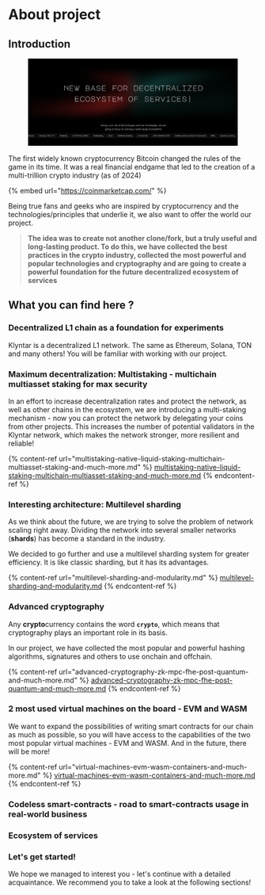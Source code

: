 # About project

## Introduction

<figure><img src="../.gitbook/assets/image (1) (1).png" alt=""><figcaption></figcaption></figure>

The first widely known cryptocurrency Bitcoin changed the rules of the game in its time. It was a real financial endgame that led to the creation of a multi-trillion crypto industry (as of 2024)

{% embed url="https://coinmarketcap.com/" %}

Being true fans and geeks who are inspired by cryptocurrency and the technologies/principles that underlie it, we also want to offer the world our project.

> **The idea was to create not another clone/fork, but a truly useful and long-lasting product. To do this, we have collected the best practices in the crypto industry, collected the most powerful and popular technologies and cryptography and are going to create a powerful foundation for the future decentralized ecosystem of services**

## What you can find here ?

### Decentralized L1 chain as a foundation for experiments

Klyntar is a decentralized L1 network. The same as Ethereum, Solana, TON and many others! You will be familiar with working with our project.

### Maximum decentralization: Multistaking - multichain multiasset staking for max security

In an effort to increase decentralization rates and protect the network, as well as other chains in the ecosystem, we are introducing a multi-staking mechanism - now you can protect the network by delegating your coins from other projects. This increases the number of potential validators in the Klyntar network, which makes the network stronger, more resilient and reliable!

{% content-ref url="multistaking-native-liquid-staking-multichain-multiasset-staking-and-much-more.md" %}
[multistaking-native-liquid-staking-multichain-multiasset-staking-and-much-more.md](multistaking-native-liquid-staking-multichain-multiasset-staking-and-much-more.md)
{% endcontent-ref %}

### Interesting architecture: Multilevel sharding

As we think about the future, we are trying to solve the problem of network scaling right away. Dividing the network into several smaller networks (**shards**) has become a standard in the industry.

We decided to go further and use a multilevel sharding system for greater efficiency. It is like classic sharding, but it has its advantages.

{% content-ref url="multilevel-sharding-and-modularity.md" %}
[multilevel-sharding-and-modularity.md](multilevel-sharding-and-modularity.md)
{% endcontent-ref %}

### Advanced cryptography

Any **crypto**currency contains the word **`crypto`**, which means that cryptography plays an important role in its basis.

In our project, we have collected the most popular and powerful hashing algorithms, signatures and others to use onchain and offchain.

{% content-ref url="advanced-cryptography-zk-mpc-fhe-post-quantum-and-much-more.md" %}
[advanced-cryptography-zk-mpc-fhe-post-quantum-and-much-more.md](advanced-cryptography-zk-mpc-fhe-post-quantum-and-much-more.md)
{% endcontent-ref %}

### 2 most used virtual machines on the board - EVM and WASM

We want to expand the possibilities of writing smart contracts for our chain as much as possible, so you will have access to the capabilities of the two most popular virtual machines - EVM and WASM. And in the future, there will be more!

{% content-ref url="virtual-machines-evm-wasm-containers-and-much-more.md" %}
[virtual-machines-evm-wasm-containers-and-much-more.md](virtual-machines-evm-wasm-containers-and-much-more.md)
{% endcontent-ref %}

### Codeless smart-contracts - road to smart-contracts usage in real-world business

### Ecosystem of services

### Let's get started!

We hope we managed to interest you - let's continue with a detailed acquaintance. We recommend you to take a look at the following sections!
